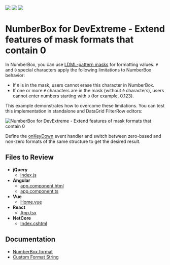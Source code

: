 <!-- default badges list -->
![](https://img.shields.io/endpoint?url=https://codecentral.devexpress.com/api/v1/VersionRange/681150229/23.1.3%2B)
[![](https://img.shields.io/badge/Open_in_DevExpress_Support_Center-FF7200?style=flat-square&logo=DevExpress&logoColor=white)](https://supportcenter.devexpress.com/ticket/details/T1185196)
[![](https://img.shields.io/badge/📖_How_to_use_DevExpress_Examples-e9f6fc?style=flat-square)](https://docs.devexpress.com/GeneralInformation/403183)
<!-- default badges end -->
# NumberBox for DevExtreme - Extend features of mask formats that contain 0 

In NumberBox, you can use [LDML-pattern masks](https://js.devexpress.com/Documentation/Guide/Common/Value_Formatting/#Format_UI_Component_Values/Custom_Format_String) for formatting values. `#` and `0` special characters apply the following limitations to NumberBox behavior:

- If `0` is in the mask, users cannot erase this character in NumberBox.
- If one or more `#` characters are in the mask (without `0` characters), users cannot enter numbers starting with `0` (for example, 0.123).

This example demonstrates how to overcome these limitations. You can test this implementation in standalone and DataGrid FilterRow editors:

![NumberBox for DevExtreme - Extend features of mask formats that contain 0](https://github.com/DevExpress-Examples/devextreme-numberbox-zero-masks/assets/22076961/daca8be7-fc47-4ac7-a499-8ec11c0ffbaa)

Define the [onKeyDown](https://js.devexpress.com/Documentation/ApiReference/UI_Components/dxNumberBox/Configuration/#onKeyDown) event handler and switch between zero-based and non-zero formats of the same structure to get the desired result.

## Files to Review

- **jQuery**
    - [index.js](jQuery/src/index.js)
- **Angular**
    - [app.component.html](Angular/src/app/app.component.html)
    - [app.component.ts](Angular/src/app/app.component.ts)
- **Vue**
    - [Home.vue](Vue/src/components/HomeContent.vue)
- **React**
    - [App.tsx](React/src/App.tsx)
- **NetCore**    
    - [Index.cshtml](ASP.NET%20Core/Views/Home/Index.cshtml)    

## Documentation

- [NumberBox.format](https://js.devexpress.com/Documentation/ApiReference/UI_Components/dxNumberBox/Configuration/#format)
- [Custom Format String](https://js.devexpress.com/Documentation/Guide/Common/Value_Formatting/#Format_UI_Component_Values/Custom_Format_String)


